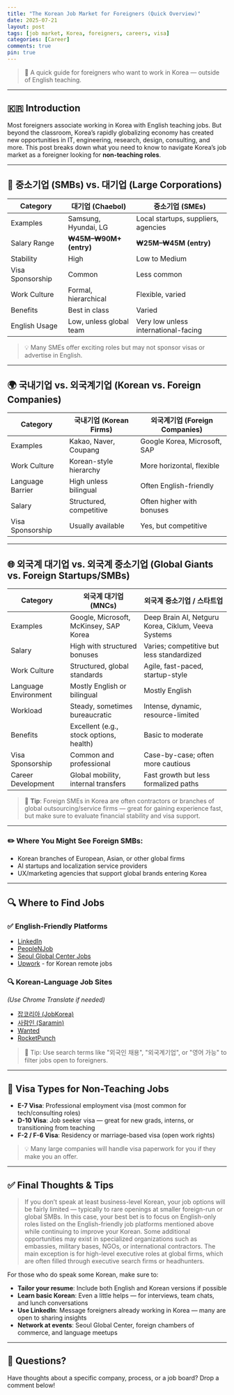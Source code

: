 ```yaml
---
title: "The Korean Job Market for Foreigners (Quick Overview)"
date: 2025-07-21
layout: post
tags: [job market, Korea, foreigners, careers, visa]
categories: [Career]
comments: true
pin: true
---
```


> 💼 A quick guide for foreigners who want to work in Korea — outside of English teaching.

---

## 🇰🇷 Introduction

Most foreigners associate working in Korea with English teaching jobs. But beyond the classroom, Korea’s rapidly globalizing economy has created new opportunities in IT, engineering, research, design, consulting, and more. This post breaks down what you need to know to navigate Korea’s job market as a foreigner looking for **non-teaching roles**.

---

## 🏢 중소기업 (SMBs) vs. 대기업 (Large Corporations)

| Category         | 대기업 (Chaebol)       | 중소기업 (SMEs)                   |
|------------------|------------------------|------------------------------------|
| Examples         | Samsung, Hyundai, LG   | Local startups, suppliers, agencies |
| Salary Range     | **₩45M–₩90M+ (entry)**     | **₩25M–₩45M (entry)**                  |
| Stability        | High                   | Low to Medium                      |
| Visa Sponsorship | Common                 | Less common                        |
| Work Culture     | Formal, hierarchical   | Flexible, varied                   |
| Benefits     | Best in class   | Varied                   |
| English Usage    | Low, unless global team | Very low unless international-facing |

> 💡 Many SMEs offer exciting roles but may not sponsor visas or advertise in English.

---

## 🌍 국내기업 vs. 외국계기업 (Korean vs. Foreign Companies)

| Category           | 국내기업 (Korean Firms)    | 외국계기업 (Foreign Companies)    |
|--------------------|-----------------------------|------------------------------------|
| Examples           | Kakao, Naver, Coupang       | Google Korea, Microsoft, SAP       |
| Work Culture       | Korean-style hierarchy      | More horizontal, flexible          |
| Language Barrier   | High unless bilingual       | Often English-friendly             |
| Salary             | Structured, competitive     | Often higher with bonuses          |
| Visa Sponsorship   | Usually available           | Yes, but competitive               |

---

## 🌐 외국계 대기업 vs. 외국계 중소기업 (Global Giants vs. Foreign Startups/SMBs)

| Category               | 외국계 대기업 (MNCs)                      | 외국계 중소기업 / 스타트업               |
|------------------------|-------------------------------------------|-------------------------------------------|
| Examples               | Google, Microsoft, McKinsey, SAP Korea    | Deep Brain AI, Netguru Korea, Ciklum, Veeva Systems      |
| Salary                 | High with structured bonuses              | Varies; competitive but less standardized |
| Work Culture           | Structured, global standards              | Agile, fast-paced, startup-style          |
| Language Environment   | Mostly English or bilingual               | Mostly English                            |
| Workload               | Steady, sometimes bureaucratic            | Intense, dynamic, resource-limited        |
| Benefits               | Excellent (e.g., stock options, health)   | Basic to moderate                         |
| Visa Sponsorship       | Common and professional                   | Case-by-case; often more cautious         |
| Career Development     | Global mobility, internal transfers       | Fast growth but less formalized paths     |

> 🧠 **Tip**: Foreign SMEs in Korea are often contractors or branches of global outsourcing/service firms — great for gaining experience fast, but make sure to evaluate financial stability and visa support.

---

### ✏️ Where You Might See Foreign SMBs:
- Korean branches of European, Asian, or other global firms
- AI startups and localization service providers
- UX/marketing agencies that support global brands entering Korea

---

## 🔍 Where to Find Jobs

### ✅ English-Friendly Platforms
- [LinkedIn](https://www.linkedin.com/jobs/)
- [PeopleNJob](https://www.peoplenjob.com/)
- [Seoul Global Center Jobs](https://global.seoul.go.kr/)
- [Upwork](https://www.upwork.com) - for Korean remote jobs

### 🔍 Korean-Language Job Sites
*(Use Chrome Translate if needed)*
- [잡코리아 (JobKorea)](https://www.jobkorea.co.kr/)
- [사람인 (Saramin)](https://www.saramin.co.kr/)
- [Wanted](https://www.wanted.co.kr/)
- [RocketPunch](https://www.rocketpunch.com/)

> 🔎 Tip: Use search terms like "외국인 채용", "외국계기업", or "영어 가능" to filter jobs open to foreigners.

---

## 🛂 Visa Types for Non-Teaching Jobs

- **E-7 Visa**: Professional employment visa (most common for tech/consulting roles)
- **D-10 Visa**: Job seeker visa — great for new grads, interns, or transitioning from teaching
- **F-2 / F-6 Visa**: Residency or marriage-based visa (open work rights)

> 💡 Many large companies will handle visa paperwork for you if they make you an offer.

---

## ✅ Final Thoughts & Tips

> If you don’t speak at least business-level Korean, your job options will be fairly limited — typically to rare openings at smaller foreign-run or global SMBs. In this case, your best bet is to focus on English-only roles listed on the English-friendly job platforms mentioned above while continuing to improve your Korean. Some additional opportunities may exist in specialized organizations such as embassies, military bases, NGOs, or international contractors. The main exception is for high-level executive roles at global firms, which are often filled through executive search firms or headhunters.

For those who do speak some Korean, make sure to:

- **Tailor your resume**: Include both English and Korean versions if possible
- **Learn basic Korean**: Even a little helps — for interviews, team chats, and lunch conversations
- **Use LinkedIn**: Message foreigners already working in Korea — many are open to sharing insights
- **Network at events**: Seoul Global Center, foreign chambers of commerce, and language meetups

---

## 💬 Questions?

Have thoughts about a specific company, process, or a job board? Drop a comment below!